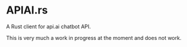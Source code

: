 # APIAI.rs

A Rust client for api.ai chatbot API.

This is very much a work in progress at the moment and does not work.
